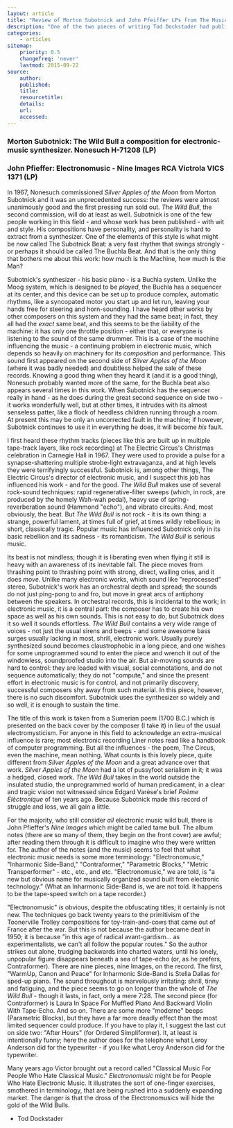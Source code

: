 ```yaml
---
layout: article
title: "Review of Morton Subotnick and John Pfeiffer LPs from The Musical Quarterly, Vol. I (1969)"
description: "One of the two pieces of writing Tod Dockstader had published in the The Musical Quarterly. Features reviews of LPs by Morton Subotnick and John Pfeiffer"
categories:
    - articles
sitemap:
    priority: 0.5
    changefreq: 'never'
    lastmod: 2015-09-22
source:
    author:
    published:
    title:
    resourcetitle: 
    details:
    url: 
    accessed: 
---
```


### Morton Subotnick: The Wild Bull a composition for electronic-music synthesizer. Nonesuch H-71208 (LP)

### John Pfieffer: Electronomusic - Nine Images RCA Victrola VICS 1371 (LP)

In 1967, Nonesuch commissioned *Silver Apples of the Moon* from Morton Subotnick and it was an unprecedented success: the reviews were almost unanimously good and the first pressing run sold out. *The Wild Bull*, the second commission, will do at least as well. Subotnick is one of the few people working in this field - and whose work has been published - with wit and style. His compositions have personality, and personality is hard to extract from a synthesizer. One of the elements of this style is what might be now called The Subotnick Beat: a very fast rhythm that swings strongly - or perhaps it should be called The Buchla Beat. And that is the only thing that bothers me about this work: how much is the Machine, how much is the Man?

Subotnick's synthesizer - his basic piano - is a Buchla system. Unlike the Moog system, which is designed to be *played*, the Buchla has a sequencer at its center, and this device can be set up to produce complex, automatic rhythms, like a syncopated motor you start up and let run, leaving your hands free for steering and horn-sounding. I have heard other works by other composers on this system and they had the same beat; in fact, they all had the *exact* same beat, and this seems to be the liability of the machine: it has only one throttle position - either that, or everyone is listening to the sound of the same drummer. This is a case of the machine influencing the music - a continuing problem in electronic music, which depends so heavily on machinery for its *composition* and performance. This sound first appeared on the second side of *Silver Apples of the Moon* (where it was badly needed) and doubtless helped the sale of these records. Knowing a good thing when they heard it (and it is a good thing), Nonesuch probably wanted more of the same, for the Buchla beat also appears several times in this work. When Subotnick has the sequencer really in hand - as he does during the great second sequence on side two - it works wonderfully well, but at other times, it intrudes with its almost senseless patter, like a flock of heedless children running through a room. At present this may be only an uncorrected fault in the machine; if however, Subotnick continues to use it in everything he does, it will become *his* fault.

I first heard these rhythm tracks (pieces like this are built up in multiple tape-track layers, like rock recording) at The Electric Circus's Christmas celebration in Carnegie Hall in 1967. They were used to provide a pulse for a synapse-shattering multiple strobe-light extravaganza, and at high levels they were terrifyingly successful. Subotnick is, among other things, The Electric Circus's director of electronic music, and I suspect this job has influenced his work - and for the good. *The Wild Bull* makes use of several rock-sound techniques: rapid regenerative-filter sweeps (which, in rock, are produced by the homely Wah-wah pedal), heavy use of spring-reverberation sound (Hammond "echo"), and vibrato circuits. And, most obviously, the beat. But *The Wild Bull* is not rock - it is its own thing: a strange, powerful lament, at times full of grief, at times wildly rebellious; in short, classically tragic. Popular music has influenced Subotnick only in its basic rebellion and its sadness - its romanticism. *The Wild Bull* is serious music.

Its beat is not mindless; though it is liberating even when flying it still is heavy with an awareness of its inevitable fall. The piece moves from thrashing point to thrashing point with strong, direct, wailing cries, and it does *move*. Unlike many electronic works, which sound like "reprocessed" stereo, Subotnick's work has an orchestral depth and spread; the sounds do not just ping-pong to and fro, but move in great arcs of antiphony between the speakers. In orchestral records, this is incidental to the work; in electronic music, it is a central part: the composer has to create his own space as well as his own sounds. This is not easy to do, but Subotnick does it so well it sounds effortless. *The Wild Bull* contains a very wide range of voices - not just the usual sirens and beeps - and some awesome bass surges usually lacking in most, shrill, electronic work. Usually purely synthesized sound becomes claustrophobic in a long piece, and one wishes for some unprogrammed sound to enter the piece and wrench it out of the windowless, soundproofed studio into the air. But air-moving sounds are hard to control: they are loaded with visual, social connotations, and do not sequence automatically; they do not "compute," and since the present effort in electronic music is for control, and not primarily discovery, successful composers shy away from such material. In this piece, however, there is no such discomfort. Subotnick uses the synthesizer so widely and so well, it is enough to sustain the time. 

The title of this work is taken from a Sumerian poem (1700 B.C.) which is presented on the back cover by the composer (I take it) in lieu of the usual electromysticism. For anyone in this field to acknowledge an extra-musical influence is rare; most electronic recording Liner notes read like a handbook of computer programming. But all the influences - the poem, The Circus, even the machine, mean nothing. What counts is this lovely piece, quite different from *Silver Apples of the Moon* and a great advance over that work. *Silver Apples of the Moon* had a lot of pussyfoot serialism in it; it was a hedged, closed work. *The Wild Bull* takes in the world outside the insulated studio, the unprogrammed world of human predicament, in a clear and tragic vision not witnessed since Edgard Varèse's brief *Poème Élèctronique* of ten years ago. Because Subotnick made this record of struggle and loss, we all gain a little. 

For the majority, who still consider *all* electronic music wild bull, there is John Pfieffer's *Nine Images* which might be called tame bull. The album notes (there are so many of them, they begin on the front cover) are awful; after reading them through it is difficult to imagine who they were written for. The author of the notes (and the music) seems to feel that what electronic music needs is some more terminology: "Electronomusic," "Inharmonic Side-Band," "Contraformer," "Parametric Blocks," "Metric Transperformer" - etc., etc., and etc. "Electronomusic," we are told, is "a new but obvious name for musically organized sound built from electronic technology." (What an Inharmonic Side-Band is, we are not told. It happens to be the tape-speed switch on a tape recorder.)

"Electronomusic" *is* obvious, despite the obfuscating titles; it certainly is not new. The techniques go back twenty years to the primitivism of the Toonerville Trolley compositions for toy-train-and-cows that came out of France after the war. But this is not because the author became deaf in 1950; it is because "in this age of radical avant-gardism... as experimentalists, we can't all follow the popular routes." So the author strikes out alone, trudging backwards into charted waters, until his lonely, unpopular figure disappears beneath a sea of tape-echo (or, as he prefers, Contraformer). There are nine pieces, nine Images, on the record. The first, "WarmUp, Canon and Peace" for Inharmonic Side-Band is Stella Dallas for sped-up piano. The sound throughout is marvelously irritating: shrill, tinny and fatiguing, and the piece seems to go on longer than the whole of *The Wild Bull* - though it lasts, in fact, only a mere 7:28. The second piece (for Contraformer) is Laura In Space For Muffled Piano And Backward Violin With Tape-Echo. And so on. There are some more "moderne" beeps (Parametric Blocks), but they have a far more deadly effect than the most limited sequencer could produce. If you have to play it, I suggest the last cut on side two: "After Hours" (for Ordered Simpliformer). It, at least is intentionally funny; here the author does for the telephone what Leroy Anderson did for the typewriter - if you like what Leroy Anderson did for the typewriter. 

Many years ago Victor brought out a record called "Classical Music For People Who Hate Classical Music." *Electronomusic* might be for People Who Hate Electronic Music. It illustrates the sort of one-finger exercises, smothered in terminology, that are being rushed into a suddenly expanding market. The danger is that the dross of the Electronomusics will hide the gold of the Wild Bulls.

- Tod Dockstader
